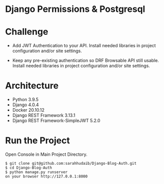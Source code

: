 # Django Permissions & Postgresql

# Challenge
- Add JWT Authentication to your API.
Install needed libraries in project configuration and/or site settings.

- Keep any pre-existing authentication so DRF Browsable API still usable.
Install needed libraries in project configuration and/or site settings.

# Architecture
- Python 3.9.5 
- Django 4.0.4
- Docker 20.10.12
- Django REST Framework 3.13.1
- Django REST Framework-SimpleJWT 5.2.0


# Run the Project
Open Console in Main Project Directory.

```
$ git clone git@github.com:sarahhudaib/Django-Blog-Auth.git
$ cd Django-Blog-Auth
$ python manage.py runserver
on your browser http://127.0.0.1:8000
```




